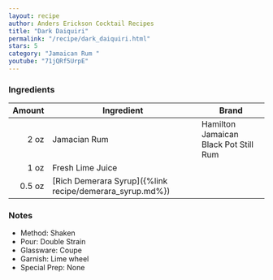 ```yaml
---
layout: recipe
author: Anders Erickson Cocktail Recipes
title: "Dark Daiquiri"
permalink: "/recipe/dark_daiquiri.html"
stars: 5
category: "Jamaican Rum "
youtube: "71jQRf5UrpE"
---
```


### Ingredients

| Amount  | Ingredient               | Brand                                  |
| -----: | -------------------------------------------------------- | ------------------------------------- |
|   2 oz | Jamacian Rum                                             | Hamilton Jamaican Black Pot Still Rum |
|   1 oz | Fresh Lime Juice                                         |
| 0.5 oz | [Rich Demerara Syrup]({%link recipe/demerara_syrup.md%}) |

### Notes

- Method: Shaken
- Pour: Double Strain
- Glassware: Coupe
- Garnish: Lime wheel
- Special Prep: None
